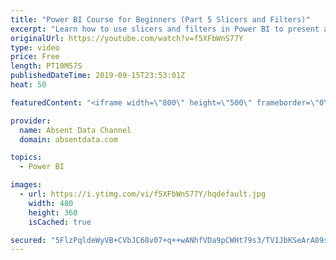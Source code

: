 ```yaml
---
title: "Power BI Course for Beginners (Part 5 Slicers and Filters)"
excerpt: "Learn how to use slicers and filters in Power BI to present a different context to your data. Homework question 5."
originalUrl: https://youtube.com/watch?v=f5XFbWnS77Y
type: video
price: Free
length: PT10M57S
publishedDateTime: 2019-09-15T23:53:01Z
heat: 50

featuredContent: "<iframe width=\"800\" height=\"500\" frameborder=\"0\" src=\"https://www.youtube.com/embed/f5XFbWnS77Y\" allow=\"accelerometer; autoplay; encrypted-media; gyroscope; picture-in-picture\" allowfullscreen></iframe>"

provider:
  name: Absent Data Channel
  domain: absentdata.com

topics:
  - Power BI

images:
  - url: https://i.ytimg.com/vi/f5XFbWnS77Y/hqdefault.jpg
    width: 480
    height: 360
    isCached: true

secured: "5FlzPqldeWyVB+CVbJC68v07+q++wANhfVDa9pCWHt79s3/TV1JbKSeArA89sBcfc9KWPF5SnyUrIwMFnp21jjWnIr91EZ0yjoF0qrV5+ufSod4YWc6xk1aaXEn+imV7XwlXwn13e4qb5EPs2kl7JDrcsvgSyl1E79zYRDt1iVJQtGDl8+IUpAPKKGttau4l03/V05yqImdFVvN3me/wtjPPFAEwV7a0vVYq7q4njzIVik+pA8CG5PhzMXMo32w2hfwl7hi6rLEuIo1QN60bcZux7XytjuR72XAwZA9wElJERkxKWH9RwwXtfuml/DeiXchvJwuHt2m7Nw4v42Ep+855xOD+9vwPcatT4iKvjIWoBEvs5p0zsI0YWeikETCICKNXNzNzB9DzPrFjHH5MByhq6ZUbnZD1cbRh+lVJylo=;YKf3F7TCHiyYxwGX9RcjAw=="
---
```


